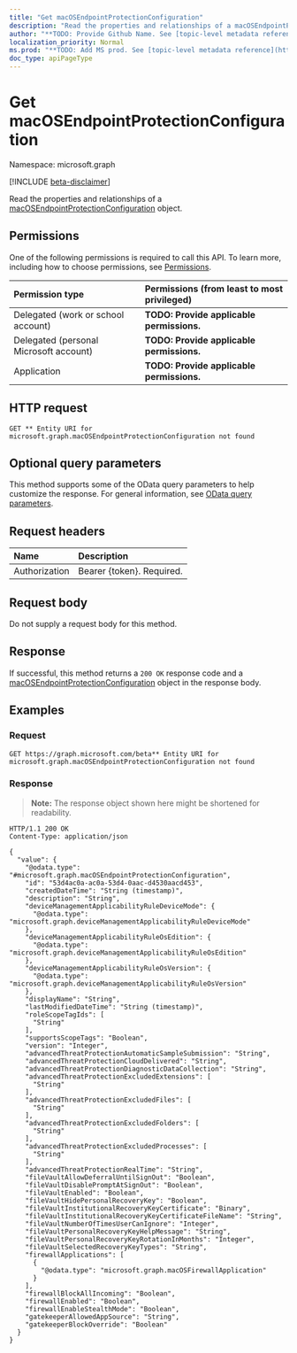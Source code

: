 ```yaml
---
title: "Get macOSEndpointProtectionConfiguration"
description: "Read the properties and relationships of a macOSEndpointProtectionConfiguration object."
author: "**TODO: Provide Github Name. See [topic-level metadata reference](https://msgo.azurewebsites.net/add/document/guidelines/metadata.html#topic-level-metadata)**"
localization_priority: Normal
ms.prod: "**TODO: Add MS prod. See [topic-level metadata reference](https://msgo.azurewebsites.net/add/document/guidelines/metadata.html#topic-level-metadata)**"
doc_type: apiPageType
---
```


# Get macOSEndpointProtectionConfiguration
Namespace: microsoft.graph

[!INCLUDE [beta-disclaimer](../../includes/beta-disclaimer.md)]

Read the properties and relationships of a [macOSEndpointProtectionConfiguration](../resources/macosendpointprotectionconfiguration.md) object.

## Permissions
One of the following permissions is required to call this API. To learn more, including how to choose permissions, see [Permissions](/graph/permissions-reference).

|Permission type|Permissions (from least to most privileged)|
|:---|:---|
|Delegated (work or school account)|**TODO: Provide applicable permissions.**|
|Delegated (personal Microsoft account)|**TODO: Provide applicable permissions.**|
|Application|**TODO: Provide applicable permissions.**|

## HTTP request

<!-- {
  "blockType": "ignored"
}
-->
``` http
GET ** Entity URI for microsoft.graph.macOSEndpointProtectionConfiguration not found
```

## Optional query parameters
This method supports some of the OData query parameters to help customize the response. For general information, see [OData query parameters](/graph/query-parameters).

## Request headers
|Name|Description|
|:---|:---|
|Authorization|Bearer {token}. Required.|

## Request body
Do not supply a request body for this method.

## Response

If successful, this method returns a `200 OK` response code and a [macOSEndpointProtectionConfiguration](../resources/macosendpointprotectionconfiguration.md) object in the response body.

## Examples

### Request
<!-- {
  "blockType": "request",
  "name": "get_macosendpointprotectionconfiguration"
}
-->
``` http
GET https://graph.microsoft.com/beta** Entity URI for microsoft.graph.macOSEndpointProtectionConfiguration not found
```


### Response
>**Note:** The response object shown here might be shortened for readability.
<!-- {
  "blockType": "response",
  "truncated": true,
  "@odata.type": "microsoft.graph.macOSEndpointProtectionConfiguration"
}
-->
``` http
HTTP/1.1 200 OK
Content-Type: application/json

{
  "value": {
    "@odata.type": "#microsoft.graph.macOSEndpointProtectionConfiguration",
    "id": "53d4ac0a-ac0a-53d4-0aac-d4530aacd453",
    "createdDateTime": "String (timestamp)",
    "description": "String",
    "deviceManagementApplicabilityRuleDeviceMode": {
      "@odata.type": "microsoft.graph.deviceManagementApplicabilityRuleDeviceMode"
    },
    "deviceManagementApplicabilityRuleOsEdition": {
      "@odata.type": "microsoft.graph.deviceManagementApplicabilityRuleOsEdition"
    },
    "deviceManagementApplicabilityRuleOsVersion": {
      "@odata.type": "microsoft.graph.deviceManagementApplicabilityRuleOsVersion"
    },
    "displayName": "String",
    "lastModifiedDateTime": "String (timestamp)",
    "roleScopeTagIds": [
      "String"
    ],
    "supportsScopeTags": "Boolean",
    "version": "Integer",
    "advancedThreatProtectionAutomaticSampleSubmission": "String",
    "advancedThreatProtectionCloudDelivered": "String",
    "advancedThreatProtectionDiagnosticDataCollection": "String",
    "advancedThreatProtectionExcludedExtensions": [
      "String"
    ],
    "advancedThreatProtectionExcludedFiles": [
      "String"
    ],
    "advancedThreatProtectionExcludedFolders": [
      "String"
    ],
    "advancedThreatProtectionExcludedProcesses": [
      "String"
    ],
    "advancedThreatProtectionRealTime": "String",
    "fileVaultAllowDeferralUntilSignOut": "Boolean",
    "fileVaultDisablePromptAtSignOut": "Boolean",
    "fileVaultEnabled": "Boolean",
    "fileVaultHidePersonalRecoveryKey": "Boolean",
    "fileVaultInstitutionalRecoveryKeyCertificate": "Binary",
    "fileVaultInstitutionalRecoveryKeyCertificateFileName": "String",
    "fileVaultNumberOfTimesUserCanIgnore": "Integer",
    "fileVaultPersonalRecoveryKeyHelpMessage": "String",
    "fileVaultPersonalRecoveryKeyRotationInMonths": "Integer",
    "fileVaultSelectedRecoveryKeyTypes": "String",
    "firewallApplications": [
      {
        "@odata.type": "microsoft.graph.macOSFirewallApplication"
      }
    ],
    "firewallBlockAllIncoming": "Boolean",
    "firewallEnabled": "Boolean",
    "firewallEnableStealthMode": "Boolean",
    "gatekeeperAllowedAppSource": "String",
    "gatekeeperBlockOverride": "Boolean"
  }
}
```

